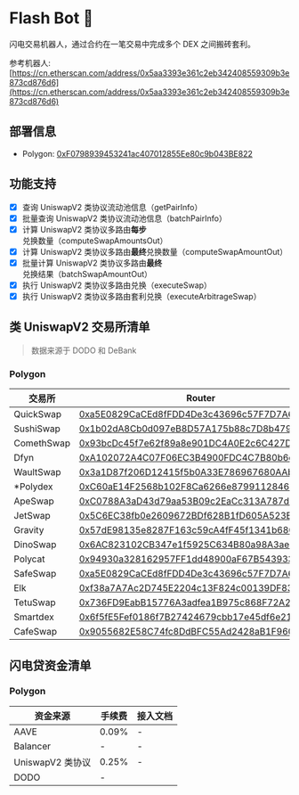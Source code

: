 # Flash Bot 🤖️

闪电交易机器人，通过合约在一笔交易中完成多个 DEX 之间搬砖套利。

参考机器人: [https://cn.etherscan.com/address/0x5aa3393e361c2eb342408559309b3e873cd876d6](https://cn.etherscan.com/address/0x5aa3393e361c2eb342408559309b3e873cd876d6)

## 部署信息

- Polygon: [0xF0798939453241ac407012855Ee80c9b043BE822](https://polygonscan.com/address/0xF0798939453241ac407012855Ee80c9b043BE822)

## 功能支持

- [x] 查询 UniswapV2 类协议流动池信息（getPairInfo）
- [x] 批量查询 UniswapV2 类协议流动池信息（batchPairInfo）
- [x] 计算 UniswapV2 类协议多路由**每步**兑换数量（computeSwapAmountsOut）
- [x] 计算 UniswapV2 类协议多路由**最终**兑换数量（computeSwapAmountOut）
- [x] 批量计算 UniswapV2 类协议多路由**最终**兑换结果（batchSwapAmountOut）
- [x] 执行 UniswapV2 类协议多路由兑换（executeSwap）
- [x] 执行 UniswapV2 类协议多路由套利兑换（executeArbitrageSwap）

## 类 UniswapV2 交易所清单

> 数据来源于 DODO 和 DeBank

### Polygon

|  交易所   | Router  | Factory |
|   ----   |   ----  |  ----   |
| QuickSwap  | [0xa5E0829CaCEd8fFDD4De3c43696c57F7D7A678ff](https://polygonscan.com/address/0xa5E0829CaCEd8fFDD4De3c43696c57F7D7A678ff) | [0x5757371414417b8c6caad45baef941abc7d3ab32](https://polygonscan.com/address/0x5757371414417b8c6caad45baef941abc7d3ab32) |
| SushiSwap  | [0x1b02dA8Cb0d097eB8D57A175b88c7D8b47997506](https://polygonscan.com/address/0x1b02dA8Cb0d097eB8D57A175b88c7D8b47997506) | [0xc35DADB65012eC5796536bD9864eD8773aBc74C4](https://polygonscan.com/address/0xc35DADB65012eC5796536bD9864eD8773aBc74C4) |
| ComethSwap  | [0x93bcDc45f7e62f89a8e901DC4A0E2c6C427D9F25](https://polygonscan.com/address/0x93bcDc45f7e62f89a8e901DC4A0E2c6C427D9F25) | [0x800b052609c355cA8103E06F022aA30647eAd60a](https://polygonscan.com/address/0x800b052609c355cA8103E06F022aA30647eAd60a) |
| Dfyn | [0xA102072A4C07F06EC3B4900FDC4C7B80b6c57429](https://polygonscan.com/address/0xA102072A4C07F06EC3B4900FDC4C7B80b6c57429) | [0xE7Fb3e833eFE5F9c441105EB65Ef8b261266423B](https://polygonscan.com/address/0xE7Fb3e833eFE5F9c441105EB65Ef8b261266423B)|
| WaultSwap | [0x3a1D87f206D12415f5b0A33E786967680AAb4f6d](https://polygonscan.com/address/0x3a1D87f206D12415f5b0A33E786967680AAb4f6d) | [0xa98ea6356A316b44Bf710D5f9b6b4eA0081409Ef](https://polygonscan.com/address/0xa98ea6356A316b44Bf710D5f9b6b4eA0081409Ef)|
| *Polydex | [0xC60aE14F2568b102F8Ca6266e8799112846DD088](https://polygonscan.com/address/0xC60aE14F2568b102F8Ca6266e8799112846DD088) | [0xEAA98F7b5f7BfbcD1aF14D0efAa9d9e68D82f640](https://polygonscan.com/address/0xEAA98F7b5f7BfbcD1aF14D0efAa9d9e68D82f640)|
| ApeSwap | [0xC0788A3aD43d79aa53B09c2EaCc313A787d1d607](https://polygonscan.com/address/0xC0788A3aD43d79aa53B09c2EaCc313A787d1d607) | [0xCf083Be4164828f00cAE704EC15a36D711491284](https://polygonscan.com/address/0xCf083Be4164828f00cAE704EC15a36D711491284)|
| JetSwap | [0x5C6EC38fb0e2609672BDf628B1fD605A523E5923](https://polygonscan.com/address/0x5C6EC38fb0e2609672BDf628B1fD605A523E5923) | [0x668ad0ed2622C62E24f0d5ab6B6Ac1b9D2cD4AC7](https://polygonscan.com/address/0x668ad0ed2622C62E24f0d5ab6B6Ac1b9D2cD4AC7)|
| Gravity | [0x57dE98135e8287F163c59cA4fF45f1341b680248](https://polygonscan.com/address/0x57dE98135e8287F163c59cA4fF45f1341b680248) | [0x3ed75AfF4094d2Aaa38FaFCa64EF1C152ec1Cf20](https://polygonscan.com/address/0x3ed75AfF4094d2Aaa38FaFCa64EF1C152ec1Cf20)|
| DinoSwap | [0x6AC823102CB347e1f5925C634B80a98A3aee7E03](https://polygonscan.com/address/0x6AC823102CB347e1f5925C634B80a98A3aee7E03) | [0x624Ccf581371F8A4493e6AbDE46412002555A1b6](https://polygonscan.com/address/0x624Ccf581371F8A4493e6AbDE46412002555A1b6)|
| Polycat | [0x94930a328162957FF1dd48900aF67B5439336cBD](https://polygonscan.com/address/0x94930a328162957FF1dd48900aF67B5439336cBD) | [0x477Ce834Ae6b7aB003cCe4BC4d8697763FF456FA](https://polygonscan.com/address/0x477Ce834Ae6b7aB003cCe4BC4d8697763FF456FA)|
| SafeSwap | [0xa5E0829CaCEd8fFDD4De3c43696c57F7D7A678ff](https://polygonscan.com/address/0xa5E0829CaCEd8fFDD4De3c43696c57F7D7A678ff) | [0x5757371414417b8C6CAad45bAeF941aBc7d3Ab32](https://polygonscan.com/address/0x5757371414417b8C6CAad45bAeF941aBc7d3Ab32)|
| Elk | [0xf38a7A7Ac2D745E2204c13F824c00139DF831FFf](https://polygonscan.com/address/0xf38a7A7Ac2D745E2204c13F824c00139DF831FFf) | [0xE3BD06c7ac7E1CeB17BdD2E5BA83E40D1515AF2a](https://polygonscan.com/address/0xE3BD06c7ac7E1CeB17BdD2E5BA83E40D1515AF2a)|
| TetuSwap | [0x736FD9EabB15776A3adfea1B975c868F72A29d14](https://polygonscan.com/address/0x736FD9EabB15776A3adfea1B975c868F72A29d14) | [0x684d8c187be836171a1Af8D533e4724893031828](https://polygonscan.com/address/0x684d8c187be836171a1Af8D533e4724893031828)|
| Smartdex | [0x6f5fE5Fef0186f7B27424679cbb17e45df6e2118](https://polygonscan.com/address/0x6f5fE5Fef0186f7B27424679cbb17e45df6e2118) | [0xBE087BeD88539d28664c9998FE3f180ea7b9749C](https://polygonscan.com/address/0xBE087BeD88539d28664c9998FE3f180ea7b9749C)|
| CafeSwap | [0x9055682E58C74fc8DdBFC55Ad2428aB1F96098Fc](https://polygonscan.com/address/0x9055682E58C74fc8DdBFC55Ad2428aB1F96098Fc) | [0x5eDe3f4e7203Bf1F12d57aF1810448E5dB20f46C](https://polygonscan.com/address/0x5eDe3f4e7203Bf1F12d57aF1810448E5dB20f46C)|

## 闪电贷资金清单

### Polygon

|  资金来源   | 手续费  | 接入文档 |
|   ----   |   ----  |  ----   |
| AAVE | 0.09% | - |
| Balancer | - | - |
| UniswapV2 类协议 | 0.25% | - |
| DODO | - | [](https://dodoex.github.io/docs/zh/docs/flashSwap) |